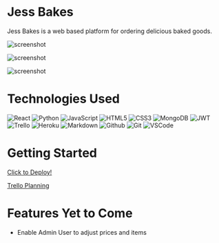 # Jess Bakes

Jess Bakes is a web based platform for ordering delicious baked goods. 

 
![screenshot](https://i.gyazo.com/51987fc932b9a8900934c7e762f0c18f.png)

![screenshot](https://i.gyazo.com/2578db1d8ade6be3d33b103232ee10ea.png)

![screenshot](https://i.gyazo.com/187bc3c94129636503b641226a1e0533.png)


# Technologies Used

![React](https://img.shields.io/badge/-React-05122A?style=flat&logo=react)
![Python](https://img.shields.io/badge/-Python-05122A?style=flat&logo=python)
![JavaScript](https://img.shields.io/badge/-JavaScript-05122A?style=flat&logo=javascript)
![HTML5](https://img.shields.io/badge/-HTML5-05122A?style=flat&logo=html5)
![CSS3](https://img.shields.io/badge/-CSS-05122A?style=flat&logo=css3)
![MongoDB](https://img.shields.io/badge/-MongoDB-05122A?style=flat&logo=mongodb)
![JWT](https://img.shields.io/badge/-JSON_Web_Tokens-05122A?style=flat&logo=jsonwebtokens)
![Trello](https://img.shields.io/badge/-Trello-05122A?style=flat&logo=trello)
![Heroku](https://img.shields.io/badge/-Heroku-05122A?style=flat&logo=heroku)
![Markdown](https://img.shields.io/badge/-Markdown-05122A?style=flat&logo=markdown)
![Github](https://img.shields.io/badge/-GitHub-05122A?style=flat&logo=github)
![Git](https://img.shields.io/badge/-Git-05122A?style=flat&logo=git)
![VSCode](https://img.shields.io/badge/-VS_Code-05122A?style=flat&logo=visualstudio)


# Getting Started 

[Click to Deploy!](https://jessbakes-jc.herokuapp.com/)

[Trello Planning](https://trello.com/b/5LJQP7jD/jess-bakes)

# Features Yet to Come

- Enable Admin User to adjust prices and items

